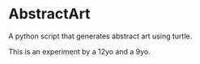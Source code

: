 # AbstractArt

A python script that generates abstract art using turtle.

This is an experiment by a 12yo and a 9yo.
